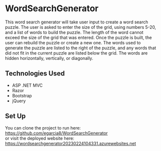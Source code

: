 # WordSearchGenerator
This word search generator will take user input to create a word search puzzle. The user is asked to enter the size of the grid, using numbers 5-20, and a list of words to build the puzzle. The length of the word cannot exceed the size of the grid that was entered. Once the puzzle is built, the user can rebuild the puzzle or create a new one. The words used to generate the puzzle are listed to the right of the puzzle, and any words that did not fit in the current puzzle are listed below the grid. The words are hidden horizontally, vertically, or diagonally.

## Technologies Used
<ul>
<li>ASP .NET MVC</li>
<li>Razor</li>
<li>Bootstrap</li>
<li>jQuery</li>
</ul>

## Set Up
You can clone the project to run here: https://github.com/egarcia8/WordSearchGenerator <br>
or visit the deployed website here: https://wordsearchgenerator20230224104331.azurewebsites.net
